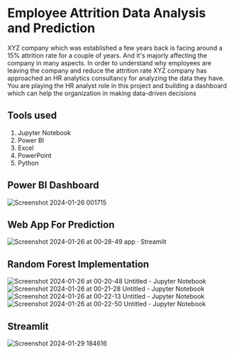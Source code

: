 # Employee Attrition Data Analysis and Prediction

 XYZ company which was established a few years back is facing around a 15% attrition rate for
 a couple of years. And it's majorly affecting the company in many aspects. In order to
 understand why employees are leaving the company and reduce the attrition rate XYZ
 company has approached an HR analytics consultancy for analyzing the data they have. You
 are playing the HR analyst role in this project and building a dashboard which can help the
 organization in making data-driven decisions

 ## Tools used
 1. Jupyter Notebook
2. Power BI
3. Excel
4. PowerPoint
5. Python

## Power BI Dashboard
![Screenshot 2024-01-26 001715](https://github.com/SwapnilGavali295/Employee-Attrition-Analysis/assets/137003175/1558382e-d3fd-41ee-b55e-908e02cbd794)
## Web App For Prediction
![Screenshot 2024-01-26 at 00-28-49 app · Streamlit](https://github.com/SwapnilGavali295/Employee-Attrition-Analysis/assets/137003175/16ff5eac-59ba-4895-a784-0a6f1158869d)
## Random Forest Implementation 

![Screenshot 2024-01-26 at 00-20-48 Untitled - Jupyter Notebook](https://github.com/SwapnilGavali295/Employee-Attrition-Analysis/assets/137003175/7cefc485-9016-4aa2-9c61-d5980a726c68)
![Screenshot 2024-01-26 at 00-21-28 Untitled - Jupyter Notebook](https://github.com/SwapnilGavali295/Employee-Attrition-Analysis/assets/137003175/5ee79e13-1455-4ac6-b5ef-7c2f676935ae)
![Screenshot 2024-01-26 at 00-22-13 Untitled - Jupyter Notebook](https://github.com/SwapnilGavali295/Employee-Attrition-Analysis/assets/137003175/54950dac-c5a6-4791-b30a-d6beab339d73)
![Screenshot 2024-01-26 at 00-22-50 Untitled - Jupyter Notebook](https://github.com/SwapnilGavali295/Employee-Attrition-Analysis/assets/137003175/2b3ab700-4a97-4fd4-a186-1247c3ca2fdb)
## Streamlit 
![Screenshot 2024-01-29 184616](https://github.com/SwapnilGavali295/Employee-Attrition-Analysis/assets/137003175/262bcd42-a0a0-461d-a0f2-bdd7fea2ac39)
